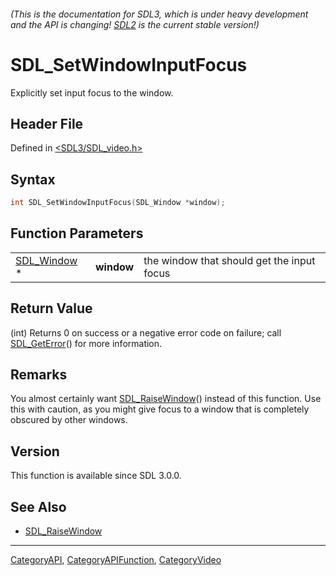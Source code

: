 ###### (This is the documentation for SDL3, which is under heavy development and the API is changing! [SDL2](https://wiki.libsdl.org/SDL2/) is the current stable version!)
# SDL_SetWindowInputFocus

Explicitly set input focus to the window.

## Header File

Defined in [<SDL3/SDL_video.h>](https://github.com/libsdl-org/SDL/blob/main/include/SDL3/SDL_video.h)

## Syntax

```c
int SDL_SetWindowInputFocus(SDL_Window *window);
```

## Function Parameters

|                            |            |                                            |
| -------------------------- | ---------- | ------------------------------------------ |
| [SDL_Window](SDL_Window) * | **window** | the window that should get the input focus |

## Return Value

(int) Returns 0 on success or a negative error code on failure; call
[SDL_GetError](SDL_GetError)() for more information.

## Remarks

You almost certainly want [SDL_RaiseWindow](SDL_RaiseWindow)() instead of
this function. Use this with caution, as you might give focus to a window
that is completely obscured by other windows.

## Version

This function is available since SDL 3.0.0.

## See Also

- [SDL_RaiseWindow](SDL_RaiseWindow)

----
[CategoryAPI](CategoryAPI), [CategoryAPIFunction](CategoryAPIFunction), [CategoryVideo](CategoryVideo)

